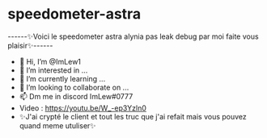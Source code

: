 # speedometer-astra
------✨Voici le speedometer astra alynia pas leak debug par moi faite vous plaisir✨------

- 👋 Hi, I’m @ImLew1
- 👀 I’m interested in ...
- 🌱 I’m currently learning ...
- 💞️ I’m looking to collaborate on ...
- 📫 Dm me in discord ImLew#0777
- Video : https://youtu.be/W_-ep3Yzln0
- ✨J'ai crypté le client et tout les truc que j'ai refait mais vous pouvez quand meme utuliser✨

